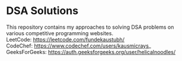 # DSA Solutions
This repository contains my approaches to solving DSA problems on various competitive programming websites. \
LeetCode: https://leetcode.com/fundekaustubh/ \
CodeChef: https://www.codechef.com/users/kausmicrays_ \
GeeksForGeeks: https://auth.geeksforgeeks.org/user/helicalnoodles/
